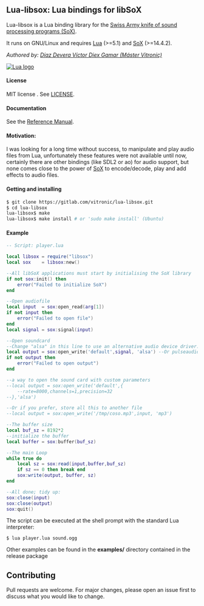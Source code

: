 ## Lua-libsox: Lua bindings for libSoX

Lua-libsox is a Lua binding library for the [Swiss Army knife of sound processing programs (SoX)](http://sox.sourceforge.net/).

It runs on GNU/Linux and requires [Lua](http://www.lua.org/) (>=5.1)
and [SoX](http://sox.sourceforge.net/) (>=14.4.2).

_Authored by:_ _[Díaz Devera Víctor Diex Gamar (Máster Vitronic)](https://www.linkedin.com/in/Master-Vitronic)_

[![Lua logo](https://gitlab.com/vitronic/lua-libsox/-/raw/3a2ad8f5c78b54f1de6dec8019f2c743901e621f/docs/powered-by-lua.gif)](http://www.lua.org/)

#### License

MIT license . See [LICENSE](./LICENSE).

#### Documentation

See the [Reference Manual](https://vitronic.gitlab.io/lua-libsox/).

#### Motivation:

I was looking for a long time without success, to manipulate and play
audio files from Lua, unfortunately these features were not available
until now, certainly there are other bindings (like SDL2 or ao) for audio support,
but none comes close to the power of [SoX](http://sox.sourceforge.net/) to encode/decode, play and add
effects to audio files.


#### Getting and installing

```sh
$ git clone https://gitlab.com/vitronic/lua-libsox.git
$ cd lua-libsox
lua-libsox$ make
lua-libsox$ make install # or 'sudo make install' (Ubuntu)
```

#### Example

```lua
-- Script: player.lua

local libsox = require("libsox")
local sox    = libsox:new()

--All libSoX applications must start by initialising the SoX library
if not sox:init() then
	error("Failed to initialize SoX")
end

--Open audiofile
local input  = sox:open_read(arg[1])
if not input then
	error("Failed to open file")
end
local signal = sox:signal(input)

--Open soundcard
--Change "alsa" in this line to use an alternative audio device driver:
local output = sox:open_write('default',signal, 'alsa') --Or pulseaudio Or ao etc
if not output then
	error("Failed to open output")
end

--a way to open the sound card with custom parameters
--local output = sox:open_write('default',{
	--rate=8000,channels=1,precision=32
--},'alsa')

--Or if you prefer, store all this to another file
--local output = sox:open_write('/tmp/coso.mp3',input, 'mp3')

--The buffer size
local buf_sz = 8192*2
--initialize the buffer
local buffer = sox:buffer(buf_sz)

--The main Loop
while true do
	local sz = sox:read(input,buffer,buf_sz)
	if sz == 0 then break end
	sox:write(output, buffer, sz)
end

--All done; tidy up:
sox:close(input)
sox:close(output)
sox:quit()
```

The script can be executed at the shell prompt with the standard Lua interpreter:

```shell
$ lua player.lua sound.ogg
```

Other examples can be found in the **examples/** directory contained in the release package

## Contributing
Pull requests are welcome. For major changes, please open an issue first to discuss what you would like to change.

